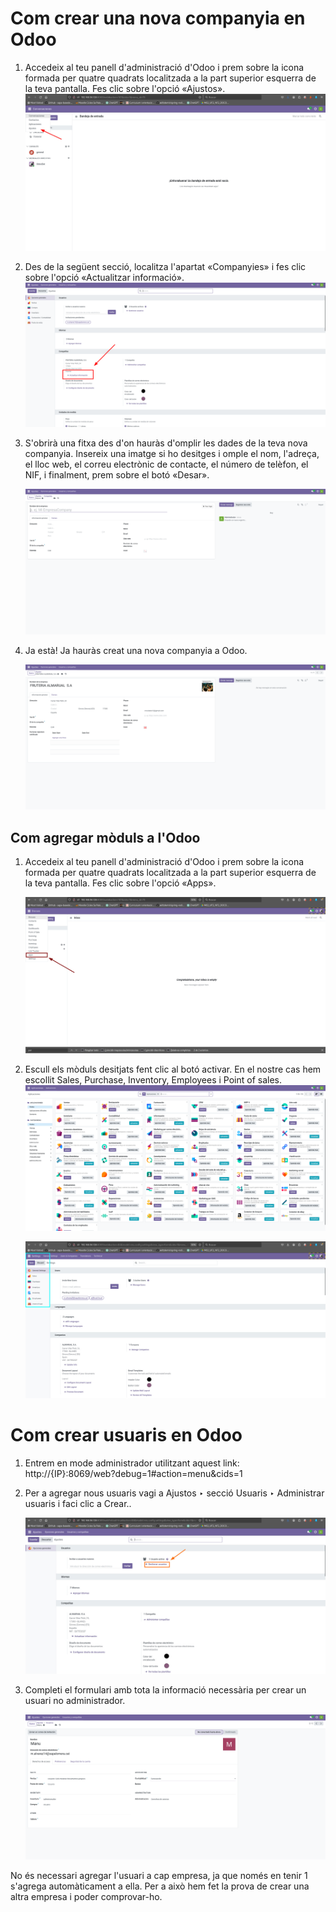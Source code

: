 # Com crear una nova companyia en Odoo

1. Accedeix al teu panell d'administració d'Odoo i prem sobre la icona formada per quatre quadrats localitzada a la part superior esquerra de la teva pantalla. Fes clic sobre l'opció «Ajustos».  
   ![foto_ajustes](https://github.com/amartinez14-sapa/oodo.github.io-Public/blob/main/img/foto_ajustes.jpeg)

2. Des de la següent secció, localitza l'apartat «Companyies» i fes clic sobre l'opció «Actualitzar informació».
   ![foto_ajustes](https://github.com/amartinez14-sapa/oodo.github.io-Public/blob/main/img/Guia_Conexio_Empresa.png)

3. S'obrirà una fitxa des d'on hauràs d'omplir les dades de la teva nova companyia. Insereix una imatge si ho desitges i omple el nom, l'adreça, el lloc web, el correu electrònic de contacte, el número de telèfon, el NIF, i finalment, prem sobre el botó «Desar».
   
   ![dades_de_l'empresa_buides](https://github.com/amartinez14-sapa/oodo.github.io-Public/blob/main/img/Fitxa_Empresa_Buida.png)

4. Ja està! Ja hauràs creat una nova companyia a Odoo.

   ![dades_de_l'empresa](https://github.com/amartinez14-sapa/oodo.github.io-Public/blob/main/img/Fitxa_Empresa.png)
   
## Com agregar mòduls a l'Odoo

1. Accedeix al teu panell d'administració d'Odoo i prem sobre la icona formada per quatre quadrats localitzada a la part superior esquerra de la teva pantalla. Fes clic sobre l'opció «Apps».
   
   ![apps](https://github.com/amartinez14-sapa/oodo.github.io-Public/blob/main/img/apps.jpeg)

      

2. Escull els mòduls desitjats fent clic al botó activar. En el nostre cas hem escollit Sales, Purchase, Inventory, Employees i Point of sales.
   ![apps](https://github.com/amartinez14-sapa/oodo.github.io-Public/blob/main/img/APPS.png)
   
   ![moduls](https://github.com/amartinez14-sapa/oodo.github.io-Public/blob/main/img/moduls.jpeg)

# Com crear usuaris en Odoo

1. Entrem en mode administrador utilitzant aquest link:
   http://{IP}:8069/web?debug=1#action=menu&cids=1

2. Per a agregar nous usuaris vagi a Ajustos ‣ secció Usuaris ‣ Administrar usuaris i faci clic a Crear..
   
   ![gestió_d'usuaris](https://github.com/amartinez14-sapa/oodo.github.io-Public/blob/main/img/gestionar_usuarios.jpeg)

3. Completi el formulari amb tota la informació necessària per crear un usuari no administrador.
   
   ![usuaris_no_adm](https://github.com/amartinez14-sapa/oodo.github.io-Public/blob/main/img/Usuari_Manu.png)

No és necessari agregar l'usuari a cap empresa, ja que només en tenir 1 s'agrega automàticament a ella. Per a això hem fet la prova de crear una altra empresa i poder comprovar-ho.
